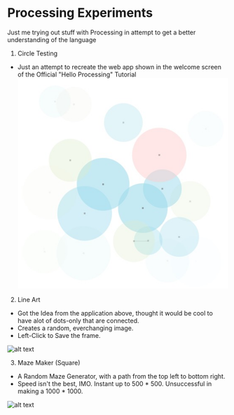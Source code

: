 # Processing Experiments

Just me trying out stuff with Processing in attempt to get a better understanding of the language

01. Circle Testing
- Just an attempt to recreate the web app shown in the welcome screen of the Official "Hello Processing" Tutorial 
![alt text](https://github.com/jerichoi224/processing/blob/master/01.%20Circle_Testing/screenshots/img365.jpg)

02. Line Art

- Got the Idea from the application above, thought it would be cool to have alot of dots-only that are connected.
- Creates a random, everchanging image.
- Left-Click to Save the frame.

![alt text](https://github.com/jerichoi224/processing_experiment/blob/master/02.%20Line_Art/screenshots/img075.jpg)

03. Maze Maker (Square)

- A Random Maze Generator, with a path from the top left to bottom right.
- Speed isn't the best, IMO. Instant up to 500 * 500. Unsuccessful in making a 1000 * 1000.

![alt text](https://github.com/jerichoi224/processing_experiment/blob/master/03.%20Maze_Maker_Square/screenshots/maze_500_500.jpg)
